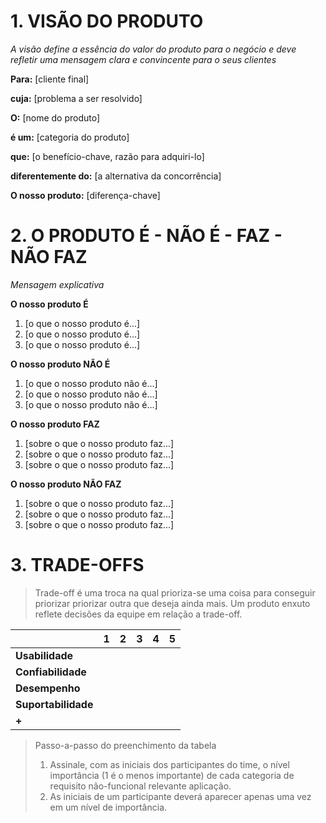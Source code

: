 # 1. VISÃO DO PRODUTO

_A visão define a essência do valor do produto para o negócio e deve refletir uma mensagem clara e convincente para o seus clientes_

**Para:** [cliente final]

**cuja:** [problema a ser resolvido]

**O:** [nome do produto]

**é um:** [categoria do produto]

**que:** [o benefício-chave, razão para adquiri-lo]

**diferentemente do:** [a alternativa da concorrência]

**O nosso produto:** [diferença-chave]

# 2. O PRODUTO É - NÃO É - FAZ - NÃO FAZ

_Mensagem explicativa_

**O nosso produto É** 
1. [o que o nosso produto é...]
2. [o que o nosso produto é...]
3. [o que o nosso produto é...]

**O nosso produto NÃO É** 
1. [o que o nosso produto não é...]
2. [o que o nosso produto não é...]
3. [o que o nosso produto não é...]

**O nosso produto FAZ** 
1. [sobre o que o nosso produto faz...]
2. [sobre o que o nosso produto faz...]
3. [sobre o que o nosso produto faz...]

**O nosso produto NÃO FAZ** 
1. [sobre o que o nosso produto faz...]
2. [sobre o que o nosso produto faz...]
3. [sobre o que o nosso produto faz...]

# 3. TRADE-OFFS
> Trade-off é uma troca na qual prioriza-se uma coisa para conseguir priorizar
> priorizar outra que deseja ainda mais. Um produto enxuto reflete decisões da
> equipe em relação a trade-off.


|                     	| **1** 	| **2** 	| **3** 	| **4** 	| **5** 	|
|---------------------	|-------	|-------	|-------	|-------	|-------	|
| **Usabilidade**     	|       	|       	|       	|       	|       	|
| **Confiabilidade**  	|       	|       	|       	|       	|       	|
| **Desempenho**      	|       	|       	|       	|       	|       	|
| **Suportabilidade** 	|       	|       	|       	|       	|       	|
| **+**               	|       	|       	|       	|       	|       	|

> Passo-a-passo do preenchimento da tabela
>
> 1. Assinale, com as iniciais dos participantes do time, o nível importância (1 é o menos importante) de cada categoria de requisito não-funcional relevante aplicação. 
> 2. As iniciais de um participante deverá aparecer apenas uma vez em um nível de importância.